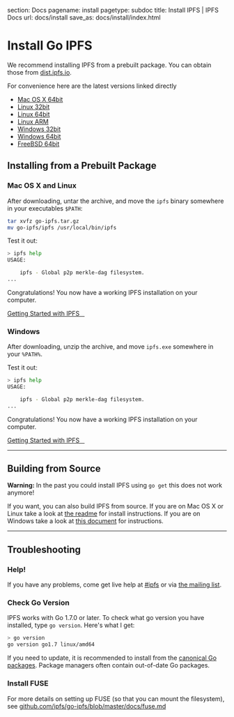 section: Docs
pagename: install
pagetype: subdoc
title: Install IPFS | IPFS Docs
url: docs/install
save_as: docs/install/index.html

# Install Go IPFS

We recommend installing IPFS from a prebuilt package. You can obtain those from [dist.ipfs.io](https://dist.ipfs.io/#go-ipfs).

For convenience here are the latest versions linked directly

- <i class="fa fa-apple"></i> [Mac OS X 64bit](https://dist.ipfs.io/go-ipfs/v0.4.6/go-ipfs_v0.4.6_darwin-amd64.tar.gz)
- <i class="fa fa-linux"></i> [Linux 32bit](https://dist.ipfs.io/go-ipfs/v0.4.6/go-ipfs_v0.4.6_linux-386.tar.gz)
- <i class="fa fa-linux"></i> [Linux 64bit](https://dist.ipfs.io/go-ipfs/v0.4.6/go-ipfs_v0.4.6_linux-amd64.tar.gz)
- <i class="fa fa-linux"></i> [Linux ARM](https://dist.ipfs.io/go-ipfs/v0.4.6/go-ipfs_v0.4.6_linux-arm.tar.gz)
- <i class="fa fa-windows"></i> [Windows 32bit](https://dist.ipfs.io/go-ipfs/v0.4.6/go-ipfs_v0.4.6_windows-386.zip)
- <i class="fa fa-windows"></i> [Windows 64bit](https://dist.ipfs.io/go-ipfs/v0.4.6/go-ipfs_v0.4.6_windows-amd64.zip)
- <i class="fa fa-freebsd"></i> [FreeBSD 64bit](https://dist.ipfs.io/go-ipfs/v0.4.6/go-ipfs_v0.4.6_freebsd-amd64.tar.gz)



## Installing from a Prebuilt Package

### Mac OS X and Linux

After downloading, untar the archive, and move the `ipfs` binary somewhere in your executables `$PATH`:

```sh
tar xvfz go-ipfs.tar.gz
mv go-ipfs/ipfs /usr/local/bin/ipfs
```

Test it out:

```sh
> ipfs help
USAGE:

    ipfs - Global p2p merkle-dag filesystem.
...
```

Congratulations! You now have a working IPFS installation on your computer.

<a class="button button-primary" href="../getting-started" role="button">
  Getting Started with IPFS &nbsp;&nbsp;<i class="fa fa-arrow-right"></i>
</a>

### Windows

After downloading, unzip the archive, and move `ipfs.exe`  somewhere in your `%PATH%`.

Test it out:

```sh
> ipfs help
USAGE:

    ipfs - Global p2p merkle-dag filesystem.
...
```

Congratulations! You now have a working IPFS installation on your computer.

<a class="button button-primary" href="../getting-started" role="button">
  Getting Started with IPFS &nbsp;&nbsp;<i class="fa fa-arrow-right"></i>
</a>

---

## Building from Source

<div class="message mb">
  <strong>Warning:</strong> In the past you could install IPFS using <code>go get</code> this
  does not work anymore!
</div>

If you want, you can also build IPFS from source.
If you are on Mac OS X or Linux take a look at [the readme](https://github.com/ipfs/go-ipfs#build-from-source) for install instructions.
If you are on Windows take a look at [this document](https://github.com/ipfs/go-ipfs/blob/master/docs/windows.md) for instructions.

---

## Troubleshooting

### Help!

If you have any problems, come get live help at
[#ipfs](../#community) or via [the mailing list](../#community).

### Check Go Version

IPFS works with Go 1.7.0 or later.
To check what go version you have installed, type `go version`.
Here's what I get:

```sh
> go version
go version go1.7 linux/amd64
```

If you need to update, it is recommended to install from the
[canonical Go packages](https://golang.org/doc/install/).
Package managers often contain out-of-date Go packages.

### Install FUSE

For more details on setting up FUSE (so that you can mount the filesystem), see [github.com/ipfs/go-ipfs/blob/master/docs/fuse.md](https://github.com/ipfs/go-ipfs/blob/master/docs/fuse.md)
